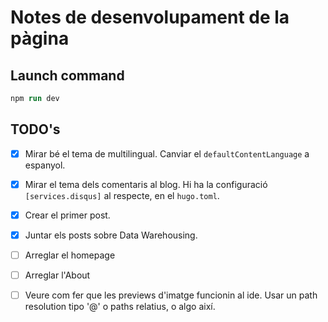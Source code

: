 # Notes de desenvolupament de la pàgina

## Launch command

```ps
npm run dev
```

## TODO's

- [x] Mirar bé el tema de multilingual. Canviar el `defaultContentLanguage` a espanyol.

- [x] Mirar el tema dels comentaris al blog. Hi ha la configuració `[services.disqus]` al respecte, en el `hugo.toml`.

- [x] Crear el primer post.
- [x] Juntar els posts sobre Data Warehousing.
- [ ] Arreglar el homepage
- [ ] Arreglar l'About
- [ ] Veure com fer que les previews d'imatge funcionin al ide. Usar un path resolution tipo '@' o paths relatius, o algo així.
